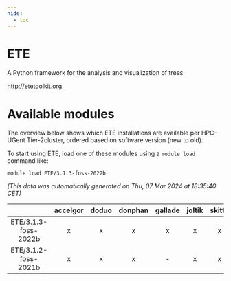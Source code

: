 ```yaml
---
hide:
  - toc
---
```


ETE
===


A Python framework for the analysis and visualization of trees

http://etetoolkit.org
# Available modules


The overview below shows which ETE installations are available per HPC-UGent Tier-2cluster, ordered based on software version (new to old).

To start using ETE, load one of these modules using a `module load` command like:

```shell
module load ETE/3.1.3-foss-2022b
```

*(This data was automatically generated on Thu, 07 Mar 2024 at 18:35:40 CET)*  

| |accelgor|doduo|donphan|gallade|joltik|skitty|
| :---: | :---: | :---: | :---: | :---: | :---: | :---: |
|ETE/3.1.3-foss-2022b|x|x|x|x|x|x|
|ETE/3.1.2-foss-2021b|x|x|x|-|x|x|

